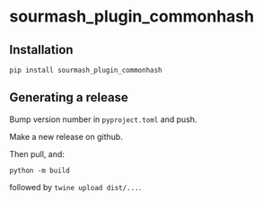 # sourmash_plugin_commonhash

## Installation

```
pip install sourmash_plugin_commonhash
```

## Generating a release

Bump version number in `pyproject.toml` and push.

Make a new release on github.

Then pull, and:

```
python -m build
```

followed by `twine upload dist/...`.
